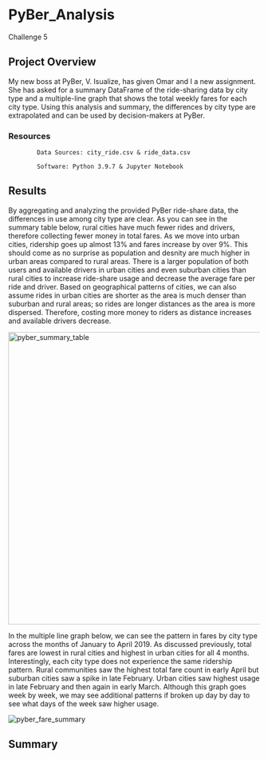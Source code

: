 # PyBer_Analysis
   Challenge 5
## Project Overview
My new boss at PyBer, V. Isualize, has given Omar and I a new assignment. She has asked for a summary DataFrame of the ride-sharing data by city type and a multiple-line graph that shows the total weekly fares for each city type. Using this analysis and summary, the differences by city type are extrapolated and can be used by decision-makers at PyBer. 
### Resources
            Data Sources: city_ride.csv & ride_data.csv
            
            Software: Python 3.9.7 & Jupyter Notebook
## Results
By aggregating and analyzing the provided PyBer ride-share data, the differences in use among city type are clear. As you can see in the summary table below, rural cities have much fewer rides and drivers, therefore collecting fewer money in total fares. As we move into urban cities, ridership goes up almost 13% and fares increase by over 9%. This should come as no surprise as population and desnity are much higher in urban areas compared to rural areas. There is a larger population of both users and available drivers in urban cities and even suburban cities than rural cities to increase ride-share usage and decrease the average fare per ride and driver. Based on geographical patterns of cities, we can also assume rides in urban cities are shorter as the area is much denser than suburban and rural areas; so rides are longer distances as the area is more dispersed. Therefore, costing more money to riders as distance increases and available drivers decrease.

<img width="585" alt="pyber_summary_table" src="https://user-images.githubusercontent.com/96352625/152709569-ac5f11c8-39bf-4bb0-be7f-5ac6c18122f7.png">

In the multiple line graph below, we can see the pattern in fares by city type across the months of January to April 2019. As discussed previously, total fares are lowest in rural cities and highest in urban cities for all 4 months. Interestingly, each city type does not experience the same ridership pattern. Rural communities saw the highest total fare count in early April but suburban cities saw a spike in late February. Urban cities saw highest usage in late February and then again in early March. Although this graph goes week by week, we may see additional patterns if broken up day by day to see what days of the week saw higher usage. 

![pyber_fare_summary](https://user-images.githubusercontent.com/96352625/152709589-12b85480-0140-4d7b-938f-4be1bc9f7451.png)

## Summary
